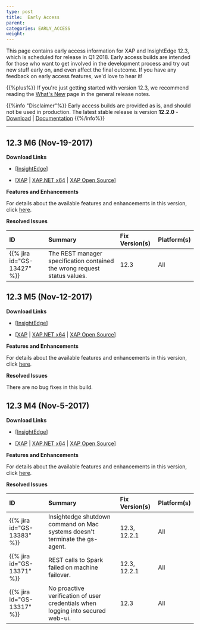 ```yaml
---
type: post
title:  Early Access
parent:
categories: EARLY_ACCESS
weight:
---
```


This page contains early access information for XAP and InsightEdge 12.3, which is scheduled for release in Q1 2018. Early access builds are intended for those who want to get involved in the development process and try out new stuff early on, and even affect the final outcome. If you have any feedback on early access features, we'd love to hear it!

{{%plus%}} If you're just getting started with version 12.3, we recommend reading the [What's New](/xap/12.3/rn/whats-new.html) page in the general release notes.

{{%info "Disclaimer"%}}
Early access builds are provided as is, and should not be used in production. The latest stable release is version **12.2.0** - [Download](http://www.gigaspaces.com/xap-download) | [Documentation](/xap/12.2/)
{{%/info%}}
<hr/>

## 12.3 M6 (Nov-19-2017)

**Download Links**

* \[[InsightEdge](https://gigaspaces-releases-eu.s3.amazonaws.com/com/gigaspaces/insightedge/12.3.0/12.3.0-m6/gigaspaces-insightedge-12.3.0-m6-b18906.zip)\] 

* \[[XAP](https://gigaspaces-releases-eu.s3.amazonaws.com/com/gigaspaces/xap/12.3.0/12.3.0-m6/gigaspaces-xap-12.3.0-m6-b18906.zip) | [XAP.NET x64](https://gigaspaces-releases-eu.s3.amazonaws.com/com/gigaspaces/xap/12.3.0/12.3.0-m6/gigaspaces-xap.net-12.3.0-m6-b18906.msi) | [XAP Open Source](https://gigaspaces-releases-eu.s3.amazonaws.com/com/gigaspaces/xap-open/12.3.0/12.3.0-m6/gigaspaces-xap-open-12.3.0-m5-b18906.zip)\]


**Features and Enhancements**

For details about the available features and enhancements in this version, click [here](https://insightedge.atlassian.net/issues/?filter=17602).

**Resolved Issues**

| ID                          | Summary                                                 | Fix Version(s) | Platform(s) |
|:----------------------------|:------------------------------------------------------------------|:-----|:-----| 
| {{% jira id="GS-13427" %}} | The REST manager specification contained the wrong request status values. | 12.3 | All | 

## 12.3 M5 (Nov-12-2017)

**Download Links**

* \[[InsightEdge](https://gigaspaces-releases-eu.s3.amazonaws.com/com/gigaspaces/insightedge/12.3.0/12.3.0-m5/gigaspaces-insightedge-12.3.0-m5-b18905.zip)\] 

* \[[XAP](https://gigaspaces-releases-eu.s3.amazonaws.com/com/gigaspaces/xap/12.3.0/12.3.0-m5/gigaspaces-xap-12.3.0-m5-b18905.zip) | [XAP.NET x64](https://gigaspaces-releases-eu.s3.amazonaws.com/com/gigaspaces/xap/12.3.0/12.3.0-m5/gigaspaces-xap.net-12.3.0-m5-b18905.msi) | [XAP Open Source](https://gigaspaces-releases-eu.s3.amazonaws.com/com/gigaspaces/xap-open/12.3.0/12.3.0-m5/gigaspaces-xap-open-12.3.0-m5-b18905.zip)\]


**Features and Enhancements**

For details about the available features and enhancements in this version, click [here](https://insightedge.atlassian.net/issues/?filter=17602).

**Resolved Issues**

There are no bug fixes in this build. 

## 12.3 M4 (Nov-5-2017)

**Download Links**

* \[[InsightEdge](https://gigaspaces-releases-eu.s3.amazonaws.com/com/gigaspaces/insightedge/12.3.0/12.3.0-m4/gigaspaces-insightedge-12.3.0-m4-b18904.zip)\] 

* \[[XAP](https://gigaspaces-releases-eu.s3.amazonaws.com/com/gigaspaces/xap/12.3.0/12.3.0-m4/gigaspaces-xap-12.3.0-m4-b18904.zip) | [XAP.NET x64](https://gigaspaces-releases-eu.s3.amazonaws.com/com/gigaspaces/xap/12.3.0/12.3.0-m4/gigaspaces-xap.net-12.3.0-m4-b18904.msi) | [XAP Open Source](https://gigaspaces-releases-eu.s3.amazonaws.com/com/gigaspaces/xap-open/12.3.0/12.3.0-m4/gigaspaces-xap-open-12.3.0-m4-b18904.zip)\]


**Features and Enhancements**

For details about the available features and enhancements in this version, click [here](https://insightedge.atlassian.net/issues/?filter=17602).

**Resolved Issues**

| ID                          | Summary                                                 | Fix Version(s) | Platform(s) |
|:----------------------------|:------------------------------------------------------------------|:-----|:-----| 
| {{% jira id="GS-13383" %}} | Insightedge shutdown command on Mac systems doesn't terminate the gs-agent. | 12.3, 12.2.1 | All | 
| {{% jira id="GS-13371" %}} | REST calls to Spark failed on machine failover. | 12.3, 12.2.1 | All | 
| {{% jira id="GS-13317" %}} | No proactive verification of user credentials when logging into secured web-ui. | 12.3 | All | 